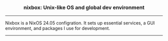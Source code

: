 <div align="center">

### nixbox: Unix-like OS and global dev environment
</div>

---

Nixbox is a NixOS 24.05 configration. 
It sets up essential services, a GUI environment, and packages I use for development.

---
